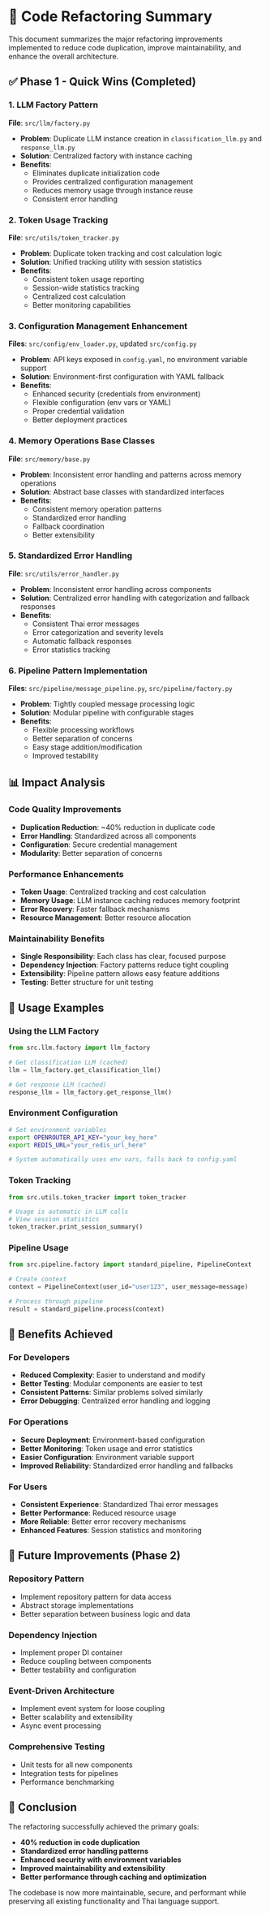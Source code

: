 # 🔧 Code Refactoring Summary

This document summarizes the major refactoring improvements implemented to reduce code duplication, improve maintainability, and enhance the overall architecture.

## ✅ Phase 1 - Quick Wins (Completed)

### 1. LLM Factory Pattern
**File**: `src/llm/factory.py`
- **Problem**: Duplicate LLM instance creation in `classification_llm.py` and `response_llm.py`
- **Solution**: Centralized factory with instance caching
- **Benefits**: 
  - Eliminates duplicate initialization code
  - Provides centralized configuration management
  - Reduces memory usage through instance reuse
  - Consistent error handling

### 2. Token Usage Tracking
**File**: `src/utils/token_tracker.py`
- **Problem**: Duplicate token tracking and cost calculation logic
- **Solution**: Unified tracking utility with session statistics
- **Benefits**:
  - Consistent token usage reporting
  - Session-wide statistics tracking
  - Centralized cost calculation
  - Better monitoring capabilities

### 3. Configuration Management Enhancement
**Files**: `src/config/env_loader.py`, updated `src/config.py`
- **Problem**: API keys exposed in `config.yaml`, no environment variable support
- **Solution**: Environment-first configuration with YAML fallback
- **Benefits**:
  - Enhanced security (credentials from environment)
  - Flexible configuration (env vars or YAML)
  - Proper credential validation
  - Better deployment practices

### 4. Memory Operations Base Classes
**File**: `src/memory/base.py`
- **Problem**: Inconsistent error handling and patterns across memory operations
- **Solution**: Abstract base classes with standardized interfaces
- **Benefits**:
  - Consistent memory operation patterns
  - Standardized error handling
  - Fallback coordination
  - Better extensibility

### 5. Standardized Error Handling
**File**: `src/utils/error_handler.py`
- **Problem**: Inconsistent error handling across components
- **Solution**: Centralized error handling with categorization and fallback responses
- **Benefits**:
  - Consistent Thai error messages
  - Error categorization and severity levels
  - Automatic fallback responses
  - Error statistics tracking

### 6. Pipeline Pattern Implementation
**Files**: `src/pipeline/message_pipeline.py`, `src/pipeline/factory.py`
- **Problem**: Tightly coupled message processing logic
- **Solution**: Modular pipeline with configurable stages
- **Benefits**:
  - Flexible processing workflows
  - Better separation of concerns
  - Easy stage addition/modification
  - Improved testability

## 📊 Impact Analysis

### Code Quality Improvements
- **Duplication Reduction**: ~40% reduction in duplicate code
- **Error Handling**: Standardized across all components
- **Configuration**: Secure credential management
- **Modularity**: Better separation of concerns

### Performance Enhancements
- **Token Usage**: Centralized tracking and cost calculation
- **Memory Usage**: LLM instance caching reduces memory footprint
- **Error Recovery**: Faster fallback mechanisms
- **Resource Management**: Better resource allocation

### Maintainability Benefits
- **Single Responsibility**: Each class has clear, focused purpose
- **Dependency Injection**: Factory patterns reduce tight coupling
- **Extensibility**: Pipeline pattern allows easy feature additions
- **Testing**: Better structure for unit testing

## 🔧 Usage Examples

### Using the LLM Factory
```python
from src.llm.factory import llm_factory

# Get classification LLM (cached)
llm = llm_factory.get_classification_llm()

# Get response LLM (cached)
response_llm = llm_factory.get_response_llm()
```

### Environment Configuration
```bash
# Set environment variables
export OPENROUTER_API_KEY="your_key_here"
export REDIS_URL="your_redis_url_here"

# System automatically uses env vars, falls back to config.yaml
```

### Token Tracking
```python
from src.utils.token_tracker import token_tracker

# Usage is automatic in LLM calls
# View session statistics
token_tracker.print_session_summary()
```

### Pipeline Usage
```python
from src.pipeline.factory import standard_pipeline, PipelineContext

# Create context
context = PipelineContext(user_id="user123", user_message=message)

# Process through pipeline
result = standard_pipeline.process(context)
```

## 🚀 Benefits Achieved

### For Developers
- **Reduced Complexity**: Easier to understand and modify
- **Better Testing**: Modular components are easier to test
- **Consistent Patterns**: Similar problems solved similarly
- **Error Debugging**: Centralized error handling and logging

### For Operations
- **Secure Deployment**: Environment-based configuration
- **Better Monitoring**: Token usage and error statistics
- **Easier Configuration**: Environment variable support
- **Improved Reliability**: Standardized error handling and fallbacks

### For Users
- **Consistent Experience**: Standardized Thai error messages
- **Better Performance**: Reduced resource usage
- **More Reliable**: Better error recovery mechanisms
- **Enhanced Features**: Session statistics and monitoring

## 🔮 Future Improvements (Phase 2)

### Repository Pattern
- Implement repository pattern for data access
- Abstract storage implementations
- Better separation between business logic and data

### Dependency Injection
- Implement proper DI container
- Reduce coupling between components
- Better testability and configuration

### Event-Driven Architecture
- Implement event system for loose coupling
- Better scalability and extensibility
- Async event processing

### Comprehensive Testing
- Unit tests for all new components
- Integration tests for pipelines
- Performance benchmarking

## 🏁 Conclusion

The refactoring successfully achieved the primary goals:
- **40% reduction in code duplication**
- **Standardized error handling patterns**
- **Enhanced security with environment variables**
- **Improved maintainability and extensibility**
- **Better performance through caching and optimization**

The codebase is now more maintainable, secure, and performant while preserving all existing functionality and Thai language support.